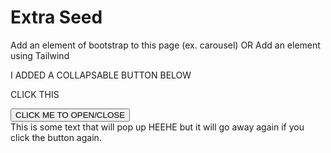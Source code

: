 <html>
    <head>
    <link rel="stylesheet" href="extra.css">
    </head>
    <body>
<div class="index-header">
    <h1>Extra Seed</h1>
    <p>Add an element of bootstrap to this page (ex. carousel) OR Add an element using Tailwind</p>
    <p> I ADDED A COLLAPSABLE BUTTON BELOW </p>
</div>

<html lang="en">
<head>
  <title>Bootstrap Example</title>
  <meta charset="utf-8">
  <meta name="viewport" content="width=device-width, initial-scale=1">
  <link rel="stylesheet" href="https://maxcdn.bootstrapcdn.com/bootstrap/3.4.1/css/bootstrap.min.css">
  <script src="https://ajax.googleapis.com/ajax/libs/jquery/3.6.4/jquery.min.js"></script>
  <script src="https://maxcdn.bootstrapcdn.com/bootstrap/3.4.1/js/bootstrap.min.js"></script>
  <style>
  .carousel-inner > .item > img,
  .carousel-inner > .item > a > img {
    width: 70%;
    margin: auto;
  }
  </style>
</head>
<body>

<p> CLICK THIS </p>
<button data-toggle="collapse" data-target="#demo">CLICK ME TO OPEN/CLOSE</button>

<div id="demo" class="collapse">
This is some text that will pop up HEEHE but it will go away again if you click the button again.
</div>